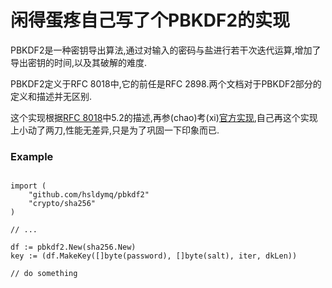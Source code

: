 # 闲得蛋疼自己写了个PBKDF2的实现

PBKDF2是一种密钥导出算法,通过对输入的密码与盐进行若干次迭代运算,增加了导出密钥的时间,以及其破解的难度.

PBKDF2定义于RFC 8018中,它的前任是RFC 2898.两个文档对于PBKDF2部分的定义和描述并无区别.

这个实现根据[RFC 8018](https://tools.ietf.org/html/rfc8018)中5.2的描述,再参(chao)考(xi)[官方实现](https://github.com/golang/crypto/blob/master/pbkdf2/pbkdf2.go),自己再这个实现上小动了两刀,性能无差异,只是为了巩固一下印象而已.

### Example
```golang

import (
    "github.com/hsldymq/pbkdf2"
    "crypto/sha256"
)

// ...

df := pbkdf2.New(sha256.New)
key := (df.MakeKey([]byte(password), []byte(salt), iter, dkLen))

// do something

```